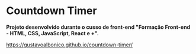 # Countdown Timer

**Projeto desenvolvido durante o cusso de front-end "Formação Front-end - HTML, CSS, JavaScript, React e +".**

https://gustavoalbonico.github.io/countdown-timer/